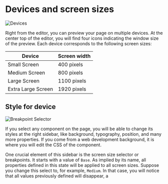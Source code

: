 # Devices and screen sizes

![Devices](assets/devices.png)

Right from the editor, you can preview your page on multiple devices. At the center top of the editor, you will find four icons indicating the window size of the preview. Each device corresponds to the following screen sizes:

| Device | Screen width   |
| -------- | ------ |
| Small Screen     | 400 pixels |
| Medium Screen     | 800 pixels |
| Large Screen     | 1100 pixels |
| Extra Large Screen     | 1920 pixels |

## Style for device

![Breakpoint Selector](assets/breakpoints-selector.png)

If you select any component on the page, you will be able to change its styles at the right sidebar, like background, typography, position, and many more properties. If you come from a web development background, it is where you will edit the CSS of the component.

One crucial element of this sidebar is the screen size selector or breakpoints. It starts with a value of `Base`. As implied by its name, all properties defined in this state will be applied to all screen sizes. Suppose you change this select to, for example, `Medium`. In that case, you will notice that all values previously defined will disappear, a